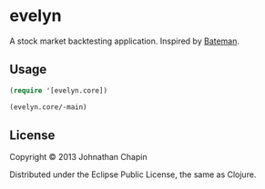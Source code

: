 # evelyn

A stock market backtesting application. Inspired by [Bateman](https://github.com/fearofcode/bateman).

## Usage

```clojure
(require '[evelyn.core])

(evelyn.core/-main)
```

## License

Copyright © 2013 Johnathan Chapin

Distributed under the Eclipse Public License, the same as Clojure.
